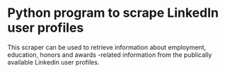 # Python program to scrape LinkedIn user profiles
This scraper can be used to retrieve information about employment, education, honors and awards -related information from the publically available Linkedin user profiles.
